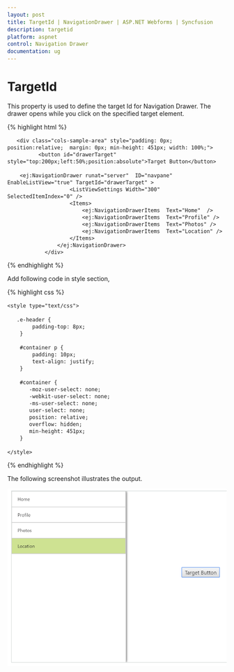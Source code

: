 ```yaml
---
layout: post
title: TargetId | NavigationDrawer | ASP.NET Webforms | Syncfusion
description: targetid
platform: aspnet
control: Navigation Drawer
documentation: ug
---
```


# TargetId

This property is used to define the target Id for Navigation Drawer. The drawer opens while you click on the specified target element.

{% highlight html %}

       <div class="cols-sample-area" style="padding: 0px; position:relative;  margin: 0px; min-height: 451px; width: 100%;">
              <button id="drawerTarget" style="top:200px;left:50%;position:absolute">Target Button</button>

        <ej:NavigationDrawer runat="server"  ID="navpane"  EnableListView="true" TargetId="drawerTarget" >
                        <ListViewSettings Width="300" SelectedItemIndex="0" />
                        <Items>
                            <ej:NavigationDrawerItems  Text="Home"  />
                            <ej:NavigationDrawerItems  Text="Profile" />
                            <ej:NavigationDrawerItems  Text="Photos" />
                            <ej:NavigationDrawerItems  Text="Location" />
                        </Items>
                    </ej:NavigationDrawer>
                </div>

{% endhighlight %}

Add following code in style section,

{% highlight css %}

    <style type="text/css">
       
       .e-header {
            padding-top: 8px;
        }

        #container p {
            padding: 10px;
            text-align: justify;
        }

        #container {
           -moz-user-select: none;
           -webkit-user-select: none;
           -ms-user-select: none;
           user-select: none;
           position: relative;
           overflow: hidden;
           min-height: 451px;
        }     
    
    </style>

{% endhighlight %}






The following screenshot illustrates the output.

![](TargetId_images/img1.png) 




